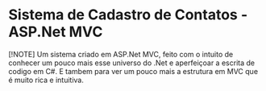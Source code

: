 # Sistema de Cadastro de Contatos - ASP.Net MVC

[!NOTE]
Um sistema criado em ASP.Net MVC, feito com o intuito de conhecer um pouco mais esse universo do .Net
e aperfeiçoar a escrita de codigo em C#.
E tambem para ver um pouco mais a estrutura em MVC que é muito rica e intuitiva.

